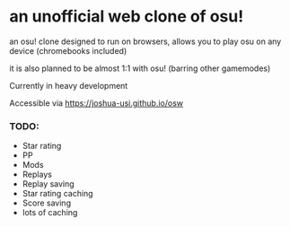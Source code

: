 # an unofficial web clone of osu!
 an osu! clone designed to run on browsers, allows you to play osu on any device (chromebooks included)
 
 it is also planned to be almost 1:1 with osu! (barring other gamemodes)
 
 Currently in heavy development

 Accessible via https://joshua-usi.github.io/osw

 ### TODO:
 - Star rating
 - PP
 - Mods
 - Replays
 - Replay saving
 - Star rating caching
 - Score saving
 - lots of caching